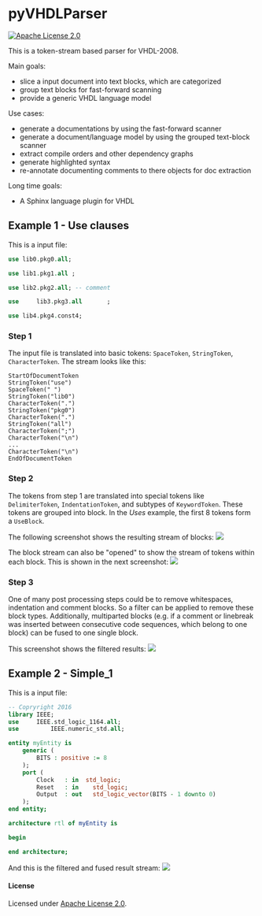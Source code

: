 # pyVHDLParser

[![Apache License 2.0](https://img.shields.io/github/license/VLSI-EDA/PoC.svg?style=flat)](LICENSE.md)

This is a token-stream based parser for VHDL-2008.

Main goals:
 * slice a input document into text blocks, which are categorized
 * group text blocks for fast-forward scanning
 * provide a generic VHDL language model

Use cases:
 * generate a documentations by using the fast-forward scanner
 * generate a document/language model by using the grouped text-block scanner
 * extract compile orders and other dependency graphs
 * generate highlighted syntax
 * re-annotate documenting comments to there objects for doc extraction

Long time goals:
 * A Sphinx language plugin for VHDL 


## Example 1 - Use clauses

This is a input file:

```VHDL
use lib0.pkg0.all;

use lib1.pkg1.all ;

use lib2.pkg2.all; -- comment

use		lib3.pkg3.all		;

use lib4.pkg4.const4;
```

### Step 1
The input file is translated into basic tokens: `SpaceToken`, `StringToken`, `CharacterToken`. The stream looks like this:

```
StartOfDocumentToken
StringToken("use")
SpaceToken(" ")
StringToken("lib0")
CharacterToken(".")
StringToken("pkg0")
CharacterToken(".")
StringToken("all")
CharacterToken(";")
CharacterToken("\n")
...
CharacterToken("\n")
EndOfDocumentToken
```

### Step 2
The tokens from step 1 are translated into special tokens like `DelimiterToken`, `IndentationToken`, and  subtypes of `KeywordToken`. These tokens are grouped into block. In the *Uses* example, the first 8 tokens form a `UseBlock`.

The following screenshot shows the resulting stream of blocks:
[![][1]][1]

The block stream can also be "opened" to show the stream of tokens within each block. This is shown in the next screenshot:
[![][2]][2]

### Step 3
One of many post processing steps could be to remove whitespaces, indentation and comment blocks. So a filter can be applied to remove these block types. Additionally, multiparted blocks (e.g. if a comment or linebreak was inserted between consecutive code sequences, which belong to one block) can be fused to one single block.

This screenshot shows the filtered results:
[![][3]][3] 

 [1]: https://raw.githubusercontent.com/Paebbels/pyVHDLParser/master/docs/screens/BlockStream_Uses.png
 [2]: https://raw.githubusercontent.com/Paebbels/pyVHDLParser/master/docs/screens/BlockStream_Uses_Detailed.png
 [3]: https://raw.githubusercontent.com/Paebbels/pyVHDLParser/master/docs/screens/BlockStream_Uses_Fused.png

## Example 2 - Simple_1

This is a input file:

```VHDL
-- Copryright 2016
library IEEE;
use     IEEE.std_logic_1164.all;
use			IEEE.numeric_std.all;

entity myEntity is
	generic (
		BITS : positive := 8
	);
	port (
		Clock   : in  std_logic;
		Reset   : in	std_logic;
		Output	: out	std_logic_vector(BITS - 1 downto 0)
	);
end entity;

architecture rtl of myEntity is

begin

end architecture;
```

And this is the filtered and fused result stream:
[![][4]][4] 

 [4]: https://raw.githubusercontent.com/Paebbels/pyVHDLParser/master/docs/screens/BlockStream_Simple_1_Fused.png


#### License

Licensed under [Apache License 2.0](LICENSE.md).
